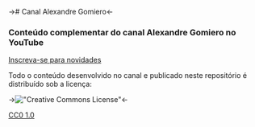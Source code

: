 -># Canal Alexandre Gomiero<-

### Conteúdo complementar do canal Alexandre Gomiero no YouTube  
[Inscreva-se para novidades](https://www.youtube.com/subscription_center?add_user=alegomiero2010)

Todo o conteúdo desenvolvido no canal e publicado neste repositório é distribuído sob a licença:  

->!["Creative Commons License"](https://i.creativecommons.org/l/by/4.0/88x31.png)<-

[CC0 1.0](https://creativecommons.org/publicdomain/zero/1.0/)
